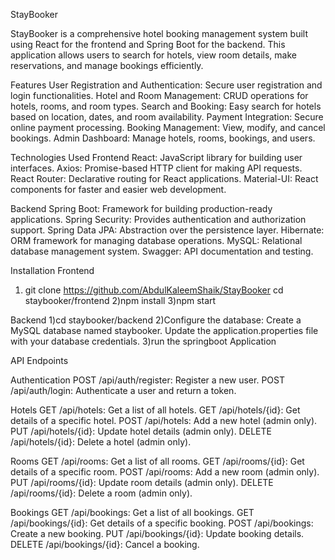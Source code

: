 StayBooker

StayBooker is a comprehensive hotel booking management system built using React for the frontend and Spring Boot for the backend. This application allows users to search for hotels, view room details, make reservations, and manage bookings efficiently.

Features
User Registration and Authentication: Secure user registration and login functionalities.
Hotel and Room Management: CRUD operations for hotels, rooms, and room types.
Search and Booking: Easy search for hotels based on location, dates, and room availability.
Payment Integration: Secure online payment processing.
Booking Management: View, modify, and cancel bookings.
Admin Dashboard: Manage hotels, rooms, bookings, and users.

Technologies Used
Frontend
React: JavaScript library for building user interfaces.
Axios: Promise-based HTTP client for making API requests.
React Router: Declarative routing for React applications.
Material-UI: React components for faster and easier web development.

Backend
Spring Boot: Framework for building production-ready applications.
Spring Security: Provides authentication and authorization support.
Spring Data JPA: Abstraction over the persistence layer.
Hibernate: ORM framework for managing database operations.
MySQL: Relational database management system.
Swagger: API documentation and testing.


Installation
Frontend
1) git clone https://github.com/AbdulKaleemShaik/StayBooker
cd staybooker/frontend
2)npm install
3)npm start

Backend
1)cd staybooker/backend
2)Configure the database:
Create a MySQL database named staybooker.
Update the application.properties file with your database credentials.
3)run the springboot Application

API Endpoints

Authentication
POST /api/auth/register: Register a new user.
POST /api/auth/login: Authenticate a user and return a token.

Hotels
GET /api/hotels: Get a list of all hotels.
GET /api/hotels/{id}: Get details of a specific hotel.
POST /api/hotels: Add a new hotel (admin only).
PUT /api/hotels/{id}: Update hotel details (admin only).
DELETE /api/hotels/{id}: Delete a hotel (admin only).

Rooms
GET /api/rooms: Get a list of all rooms.
GET /api/rooms/{id}: Get details of a specific room.
POST /api/rooms: Add a new room (admin only).
PUT /api/rooms/{id}: Update room details (admin only).
DELETE /api/rooms/{id}: Delete a room (admin only).

Bookings
GET /api/bookings: Get a list of all bookings.
GET /api/bookings/{id}: Get details of a specific booking.
POST /api/bookings: Create a new booking.
PUT /api/bookings/{id}: Update booking details.
DELETE /api/bookings/{id}: Cancel a booking.


